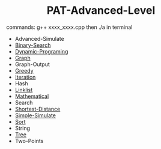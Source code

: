 <h1 align = "center">PAT-Advanced-Level</h1>

commands: g++ xxxx_xxxx.cpp then ./a in terminal

* Advanced-Simulate
* [Binary-Search](https://github.com/LT-IssacF/PAT-Advanced-Level/tree/main/Binary_Search)
* [Dynamic-Programing](https://github.com/LT-IssacF/PAT-Advanced-Level/tree/main/Dynamic-Programing)
* [Graph](https://github.com/LT-IssacF/PAT-Advanced-Level/tree/main/Graph)
* Graph-Output
* [Greedy](https://github.com/LT-IssacF/PAT-Advanced-Level/tree/main/Greedy)
* [Iteration](https://github.com/LT-IssacF/PAT-Advanced-Level/tree/main/Iteration)
* Hash
* [Linklist](https://github.com/LT-IssacF/PAT-Advanced-Level/tree/main/Linklist)
* [Mathematical](https://github.com/LT-IssacF/PAT-Advanced-Level/tree/main/Mathematical)
* Search
* [Shortest-Distance](https://github.com/LT-IssacF/PAT-Advanced-Level/tree/main/Shortest-Distance)
* [Simple-Simulate](https://github.com/LT-IssacF/PAT-Advanced-Level/tree/main/Simple-Simulate)
* [Sort](https://github.com/LT-IssacF/PAT-Advanced-Level/tree/main/Sort)
* String
* [Tree](https://github.com/LT-IssacF/PAT-Advanced-Level/tree/main/Tree)
* Two-Points

